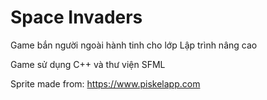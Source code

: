 # Space Invaders
Game bắn người ngoài hành tinh cho lớp Lập trình nâng cao

Game sử dụng C++ và thư viện SFML

Sprite made from: https://www.piskelapp.com